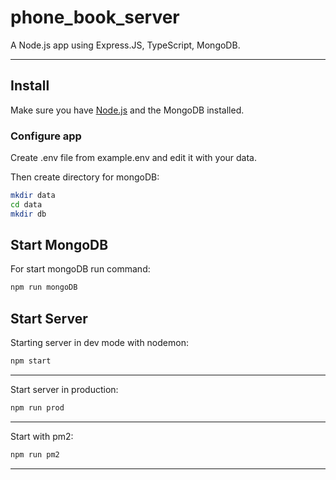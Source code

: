 # phone_book_server

A Node.js app using Express.JS, TypeScript, MongoDB.

---

## Install

Make sure you have [Node.js](http://nodejs.org/) and the MongoDB installed.


### Configure app

Create .env file from example.env and edit it with your data.

Then create directory for mongoDB:

```sh
mkdir data
cd data
mkdir db
```

## Start MongoDB

For start mongoDB run command:

```sh
npm run mongoDB
```

## Start Server

Starting server in dev mode with nodemon:

```sh
npm start
```
---

Start server in production:

```sh
npm run prod
```
---

Start with pm2:

```sh
npm run pm2
```
---

